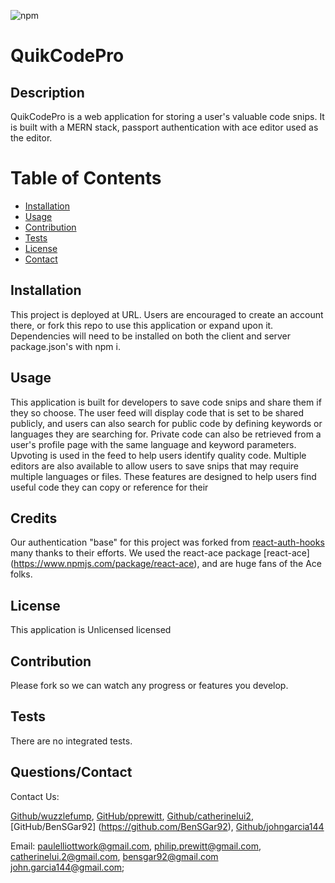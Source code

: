   ![npm](https://img.shields.io/static/v1?label=license&message=Unlicensed&color=blue)
  
 
 # QuikCodePro  
  
 
 ## Description 
 QuikCodePro is a web application for storing a user's valuable code snips. It is built with a MERN stack, passport authentication with ace editor used as the editor. 
  
 
 # Table of Contents 
- [Installation](#installation) 
- 
  [Usage](#usage) 
- [Contribution](#contribution) 
- 
  [Tests](#tests) 
- [License](#license) 
- [Contact](#contact) 
 
  
  
 
## Installation 
 This project is deployed at URL. Users are encouraged to create an account there, or fork this repo to use this application or expand upon it. Dependencies will need to be installed on both the client and server package.json's with npm i. 
  
 
## Usage 
 This application is built for developers to save code snips and share them if they so choose. The user feed will display code that is set to be shared publicly, and users can also search for public code by defining keywords or languages they are searching for. Private code can also be retrieved from a user's profile page with the same language and keyword parameters. Upvoting is used in the feed to help users identify quality code. Multiple editors are also available to allow users to save snips that may require multiple languages or files. These features are designed to help users find useful code they can copy or reference for their 
  
 
## Credits 
 Our authentication "base" for this project was forked from [react-auth-hooks](https://github.com/jaymascarenas/react-auth-hooks) many thanks to their efforts. We used the react-ace package [react-ace] (https://www.npmjs.com/package/react-ace), and are huge fans of the Ace folks. 
  
 
## License 
 This application is Unlicensed licensed
  
 
## Contribution 
 Please fork so we can watch any progress or features you develop. 
  
 
## Tests 
 There are no integrated tests. 
  
 
## Questions/Contact 
 Contact Us: 
  
 
 [Github/wuzzlefump](https://github.com/wuzzlefump), [GitHub/pprewitt](https://github.com/pprewitt), [Github/catherinelui2](https://github.com/catherinelui2), [GitHub/BenSGar92] (https://github.com/BenSGar92), [Github/johngarcia144](https://github.com/johngarcia144)
 
 Email: [paulelliottwork@gmail.com](mailto:paulelliottwork@gmail.com), [philip.prewitt@gmail.com](mailto:philip.prewitt@gmail.com), [catherinelui.2@gmail.com](mailto:catherinelui.2@gmail.com), [bensgar92@gmail.com](mailto:bensgar92@gmail.com) [john.garcia144@gmail.com](mailto:john.garcia144@gmail.com); 
